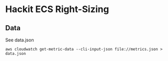 # Hackit ECS Right-Sizing

## Data

See data.json

    aws cloudwatch get-metric-data --cli-input-json file://metrics.json > data.json

